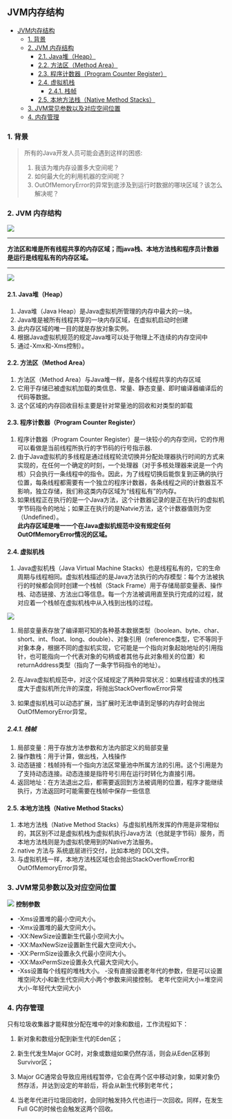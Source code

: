 ## JVM内存结构
<!-- TOC -->

- [JVM内存结构](#jvm%e5%86%85%e5%ad%98%e7%bb%93%e6%9e%84)
  - [1. 背景](#1-%e8%83%8c%e6%99%af)
  - [2. JVM 内存结构](#2-jvm-%e5%86%85%e5%ad%98%e7%bb%93%e6%9e%84)
    - [2.1. Java堆（Heap）](#21-java%e5%a0%86heap)
    - [2.2. 方法区（Method Area）](#22-%e6%96%b9%e6%b3%95%e5%8c%bamethod-area)
    - [2.3. 程序计数器（Program Counter Register）](#23-%e7%a8%8b%e5%ba%8f%e8%ae%a1%e6%95%b0%e5%99%a8program-counter-register)
    - [2.4. 虚拟机栈](#24-%e8%99%9a%e6%8b%9f%e6%9c%ba%e6%a0%88)
      - [2.4.1. 栈帧](#241-%e6%a0%88%e5%b8%a7)
    - [2.5. 本地方法栈（Native Method Stacks）](#25-%e6%9c%ac%e5%9c%b0%e6%96%b9%e6%b3%95%e6%a0%88native-method-stacks)
  - [3. JVM常见参数以及对应空间位置](#3-jvm%e5%b8%b8%e8%a7%81%e5%8f%82%e6%95%b0%e4%bb%a5%e5%8f%8a%e5%af%b9%e5%ba%94%e7%a9%ba%e9%97%b4%e4%bd%8d%e7%bd%ae)
  - [4. 内存管理](#4-%e5%86%85%e5%ad%98%e7%ae%a1%e7%90%86)

<!-- /TOC -->
### 1. 背景
> 所有的Java开发人员可能会遇到这样的困惑:  
> 1. 我该为堆内存设置多大空间呢？  
> 2. 如何最大化的利用机器的空间呢？  
> 3. OutOfMemoryError的异常到底涉及到运行时数据的哪块区域？该怎么解决呢？

### 2. JVM 内存结构
![](https://yds-01.coding.net/p/Summary-of-notes/d/Summary-of-notes/git/raw/master/images/JVM_detail.png)
***
**方法区和堆是所有线程共享的内存区域；而java栈、本地方法栈和程序员计数器是运行是线程私有的内存区域。**
***
![](https://yds-01.coding.net/p/Summary-of-notes/d/Summary-of-notes/git/raw/master/images/jvm-runData.png)

#### 2.1. Java堆（Heap）
1. Java堆（Java Heap）是Java虚拟机所管理的内存中最大的一块。
2.  Java堆是被所有线程共享的一块内存区域，在虚拟机启动时创建
3. 此内存区域的唯一目的就是存放对象实例。
4. 根据Java虚拟机规范的规定Java堆可以处于物理上不连续的内存空间中
5. 通过-Xmx和-Xms控制）。

#### 2.2. 方法区（Method Area）
1. 方法区（Method Area）与Java堆一样，是各个线程共享的内存区域
2. 它用于存储已被虚拟机加载的类信息、常量、静态变量、即时编译器编译后的代码等数据。
3. 这个区域的内存回收目标主要是针对常量池的回收和对类型的卸载
#### 2.3. 程序计数器（Program Counter Register）
1. 程序计数器（Program Counter Register）是一块较小的内存空间，它的作用可以看做是当前线程所执行的字节码的行号指示器. 
2. 由于Java虚拟机的多线程是通过线程轮流切换并分配处理器执行时间的方式来实现的，在任何一个确定的时刻，一个处理器（对于多核处理器来说是一个内核）只会执行一条线程中的指令。因此，为了线程切换后能恢复到正确的执行位置，每条线程都需要有一个独立的程序计数器，各条线程之间的计数器互不影响，独立存储，我们称这类内存区域为“线程私有”的内存。
3. 如果线程正在执行的是一个Java方法，这个计数器记录的是正在执行的虚拟机字节码指令的地址；如果正在执行的是Natvie方法，这个计数器值则为空（Undefined）。  
**此内存区域是唯一一个在Java虚拟机规范中没有规定任何OutOfMemoryError情况的区域。**
#### 2.4. 虚拟机栈
1. Java虚拟机栈（Java Virtual Machine Stacks）也是线程私有的，它的生命周期与线程相同。虚拟机栈描述的是Java方法执行的内存模型：每个方法被执行的时候都会同时创建一个栈帧（Stack Frame）用于存储局部变量表、操作栈、动态链接、方法出口等信息。每一个方法被调用直至执行完成的过程，就对应着一个栈帧在虚拟机栈中从入栈到出栈的过程。 
   
![](https://yds-01.coding.net/p/Summary-of-notes/d/Summary-of-notes/git/raw/master/images/stackFrame.jpg) 
1. 局部变量表存放了编译期可知的各种基本数据类型（boolean、byte、char、short、int、float、long、double）、对象引用（reference类型，它不等同于对象本身，根据不同的虚拟机实现，它可能是一个指向对象起始地址的引用指针，也可能指向一个代表对象的句柄或者其他与此对象相关的位置）和returnAddress类型（指向了一条字节码指令的地址）。

2. 在Java虚拟机规范中，对这个区域规定了两种异常状况：如果线程请求的栈深度大于虚拟机所允许的深度，将抛出StackOverflowError异常
3. 如果虚拟机栈可以动态扩展，当扩展时无法申请到足够的内存时会抛出OutOfMemoryError异常。
##### 2.4.1. 栈帧
1. 局部变量：用于存放方法参数和方法内部定义的局部变量
2. 操作数栈：用于计算，做出栈，入栈操作
3. 动态链接：栈帧持有一个指向方法区常量池中所属方法的引用。这个引用是为了支持动态连接。动态连接是指符号引用在运行时转化为直接引用。
4. 返回地址：在方法退出之后，都需要返回到方法被调用的位置，程序才能继续执行，方法返回时可能需要在栈帧中保存一些信息
#### 2.5. 本地方法栈（Native Method Stacks）
1. 本地方法栈（Native Method Stacks）与虚拟机栈所发挥的作用是非常相似的，其区别不过是虚拟机栈为虚拟机执行Java方法（也就是字节码）服务，而本地方法栈则是为虚拟机使用到的Native方法服务。
2. native 方法与 系统底层进行交付，比如本地的 DDL文件。
3. 与虚拟机栈一样，本地方法栈区域也会抛出StackOverflowError和OutOfMemoryError异常。


### 3. JVM常见参数以及对应空间位置
![](https://yds-01.coding.net/p/Summary-of-notes/d/Summary-of-notes/git/raw/master/images/JVM-param.png)
**控制参数**
- -Xms设置堆的最小空间大小。
- -Xmx设置堆的最大空间大小。
- -XX:NewSize设置新生代最小空间大小。
- -XX:MaxNewSize设置新生代最大空间大小。
- -XX:PermSize设置永久代最小空间大小。
- -XX:MaxPermSize设置永久代最大空间大小。
- -Xss设置每个线程的堆栈大小。
-没有直接设置老年代的参数，但是可以设置堆空间大小和新生代空间大小两个参数来间接控制。  老年代空间大小=堆空间大小-年轻代大空间大小
### 4. 内存管理

只有垃圾收集器才能释放分配在堆中的对象和数组，工作流程如下：

1. 新对象和数组分配到新生代的Eden区；

2. 新生代发生Major GC时，对象或数组如果仍然存活，则会从Eden区移到Survivor区；

3. Major GC通常会导致应用线程暂停，它会在两个区中移动对象，如果对象仍然存活，并达到设定的年龄后，将会从新生代移到老年代；

4. 当老年代进行垃圾回收时，会同时触发持久代也进行一次回收。同样，在发生Full GC的时候也会触发这两个回收。
